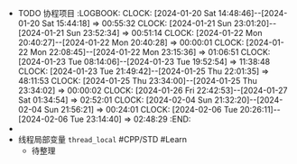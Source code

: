 - TODO 协程项目
  :LOGBOOK:
  CLOCK: [2024-01-20 Sat 14:48:46]--[2024-01-20 Sat 15:44:18] =>  00:55:32
  CLOCK: [2024-01-21 Sun 23:01:20]--[2024-01-21 Sun 23:52:34] =>  00:51:14
  CLOCK: [2024-01-22 Mon 20:40:27]--[2024-01-22 Mon 20:40:28] =>  00:00:01
  CLOCK: [2024-01-22 Mon 22:08:45]--[2024-01-22 Mon 23:15:36] =>  01:06:51
  CLOCK: [2024-01-23 Tue 08:14:06]--[2024-01-23 Tue 19:52:54] =>  11:38:48
  CLOCK: [2024-01-23 Tue 21:49:42]--[2024-01-25 Thu 22:01:35] =>  48:11:53
  CLOCK: [2024-01-25 Thu 23:34:00]--[2024-01-25 Thu 23:34:02] =>  00:00:02
  CLOCK: [2024-01-26 Fri 22:42:53]--[2024-01-27 Sat 01:34:54] =>  02:52:01
  CLOCK: [2024-02-04 Sun 21:32:20]--[2024-02-04 Sun 21:56:21] =>  00:24:01
  CLOCK: [2024-02-06 Tue 20:26:11]--[2024-02-06 Tue 23:14:40] =>  02:48:29
  :END:
-
- 线程局部变量 `thread_local` #CPP/STD #Learn
	- 待整理